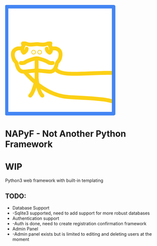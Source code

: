 ![NAPyF Logo](https://github.com/greenfructose/NAPyF/blob/main/global_static/images/NAPyF-Alpha.png)
# NAPyF - Not Another Python Framework

# WIP

Python3 web framework with built-in templating

## TODO:


- Database Support
- -Sqlite3 supported, need to add support for more robust databases
- Authentication support
- -Auth is done, need to create registration confirmation framework
- Admin Panel
- -Admin panel exists but is limited to editing and deleting users at the moment